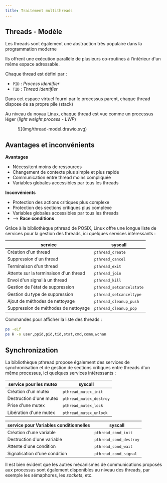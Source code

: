 ```yaml
---
title: Traitement multithreads
---
```


## Threads - Modèle

Les threads sont également une abstraction très populaire dans la
programmation moderne

Ils offrent une exécution parallèle de plusieurs co-routines à
l'intérieur d'un même espace adressable.

Chaque thread est défini par :

- `PID` : _Process identifier_
- `TID` : _Thread identifier_

Dans cet espace virtuel fourni par le processus parent, chaque thread
dispose de sa propre pile (stack)

Au niveau du noyau Linux, chaque thread est vue comme un processus léger
(_light weight process_ - _LWP_)

<figure markdown>
![](img/thread-model.drawio.svg)
</figure>

## Avantages et inconvénients

**Avantages**

- Nécessitent moins de ressources
- Changement de contexte plus simple et plus rapide
- Communication entre thread moins compliquée
- Variables globales accessibles par tous les threads

**Inconvénients**

- Protection des actions critiques plus complexe
- Protection des sections critiques plus complexe
- Variables globales accessibles par tous les threads
- --> **Race conditions**

Grâce à la bibliothèque pthread de POSIX, Linux offre une longue liste de
services pour la gestion des threads, ici quelques services intéressants :

| service                                | syscall                  |
|----------------------------------------|--------------------------|
| Création d'un thread                   | `pthread_create`         |
| Suppression d'un thread                | `pthread_cancel`         |
| Terminaison d'un thread                | `pthread_exit`           |
| Attente sur la terminaison d'un thread | `pthread_join`           |
| Envoi d'un signal à un thread          | `pthread_kill`           |
| Gestion de l'état de suppression       | `pthread_setcancelstate` |
| Gestion du type de suppression         | `pthread_setcanceltype`  |
| Ajout de méthodes de nettoyage         | `pthread_cleanup_push`   |
| Suppression de méthodes de nettoyage   | `pthread_cleanup_pop`    |

Commandes pour afficher la liste des threads :

```bash
ps -eLf
ps H -o user,ppid,pid,tid,stat,cmd,comm,wchan
```

## Synchronization

La bibliothèque pthread propose également des services de synchronisation
et de gestion de sections critiques entre threads d'un même processus, ici
quelques services intéressants :

| service pour les mutex  | syscall                 |
|-------------------------|-------------------------|
| Création d'un mutex     | `pthread_mutex_init`    |
| Destruction d'une mutex | `pthread_mutex_destroy` |
| Prise d'une mutex       | `pthread_mutex_lock`    |
| Libération d'une mutex  | `pthread_mutex_unlock`  |

| service pour Variables conditionnelles | syscall                |
|----------------------------------------|------------------------|
| Création d'une variable                | `pthread_cond_init`    |
| Destruction d'une variable             | `pthread_cond_destroy` |
| Attente d'une condition                | `pthread_cond_wait`    |
| Signalisation d'une condition          | `pthread_cond_signal`  |

Il est bien évident que les autres mécanismes de communications proposés
aux processus sont également disponibles au niveau des threads, par exemple les
sémaphores, les _sockets_, etc.